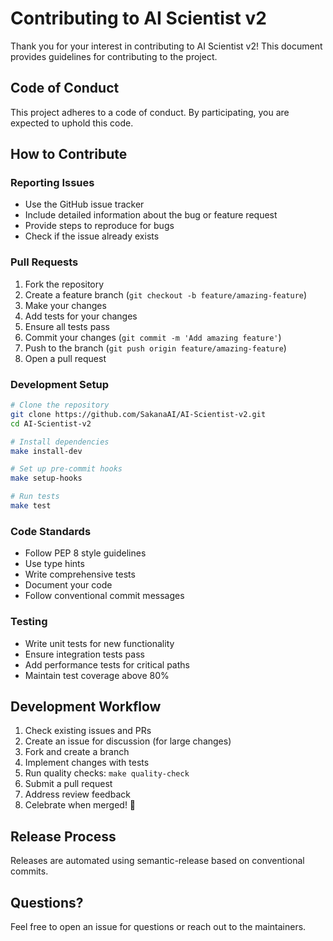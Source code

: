 # Contributing to AI Scientist v2

Thank you for your interest in contributing to AI Scientist v2! This document provides guidelines for contributing to the project.

## Code of Conduct

This project adheres to a code of conduct. By participating, you are expected to uphold this code.

## How to Contribute

### Reporting Issues

- Use the GitHub issue tracker
- Include detailed information about the bug or feature request
- Provide steps to reproduce for bugs
- Check if the issue already exists

### Pull Requests

1. Fork the repository
2. Create a feature branch (`git checkout -b feature/amazing-feature`)
3. Make your changes
4. Add tests for your changes
5. Ensure all tests pass
6. Commit your changes (`git commit -m 'Add amazing feature'`)
7. Push to the branch (`git push origin feature/amazing-feature`)
8. Open a pull request

### Development Setup

```bash
# Clone the repository
git clone https://github.com/SakanaAI/AI-Scientist-v2.git
cd AI-Scientist-v2

# Install dependencies
make install-dev

# Set up pre-commit hooks
make setup-hooks

# Run tests
make test
```

### Code Standards

- Follow PEP 8 style guidelines
- Use type hints
- Write comprehensive tests
- Document your code
- Follow conventional commit messages

### Testing

- Write unit tests for new functionality
- Ensure integration tests pass
- Add performance tests for critical paths
- Maintain test coverage above 80%

## Development Workflow

1. Check existing issues and PRs
2. Create an issue for discussion (for large changes)
3. Fork and create a branch
4. Implement changes with tests
5. Run quality checks: `make quality-check`
6. Submit a pull request
7. Address review feedback
8. Celebrate when merged! 🎉

## Release Process

Releases are automated using semantic-release based on conventional commits.

## Questions?

Feel free to open an issue for questions or reach out to the maintainers.